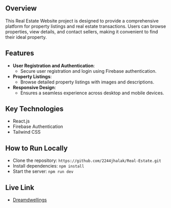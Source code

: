 ## Overview
This Real Estate Website project is designed to provide a comprehensive platform for property listings and real estate transactions. Users can browse properties, view details, and contact sellers, making it convenient to find their ideal property.

## Features
- **User Registration and Authentication**:
  - Secure user registration and login using Firebase authentication.
- **Property Listings**:
  - Browse detailed property listings with images and descriptions.
- **Responsive Design**:
  - Ensures a seamless experience across desktop and mobile devices.

## Key Technologies
- React.js
- Firebase Authentication
- Tailwind CSS

## How to Run Locally
- Clone the repository: `https://github.com/2244jhalak/Real-Estate.git`
- Install dependencies: `npm install`
- Start the server: `npm run dev`

## Live Link
- [Dreamdwellings](https://b9a9-real-estate-2244jhalak.web.app/)
